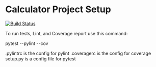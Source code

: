 # Calculator Project Setup
[![Build Status](https://app.travis-ci.com/finesebastian/calc2.svg?branch=main)](https://app.travis-ci.com/finesebastian/calc2)

To run tests, Lint, and Coverage report use this command:

pytest  --pylint --cov

.pylintrc is the config for pylint
.coveragerc is the config for coverage
setup.py is a config file for pytest
